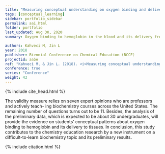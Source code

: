 ```yaml
---
title: "Measuring conceptual understanding on oxygen binding and delivery in a biochemistry course"
tags: [conceptual_learning]
sidebar: portfolio_sidebar
permalink: aai.html
folder: portfolio
last_updated: Aug 30, 2020
summary: Oxygen binding to hemoglobin in the blood and its delivery from the lung to the tissues are conceptually assessed by a new two-tier diagnostic test. This study presents the development stages and the validity evidence of the two-tier diagnostic test.

authors: Kahveci M, Jin L
year: 2018
publisher: Biennial Conference on Chemical Education (BCCE)
projectid: aabe
ref: "Kahveci M, & Jin L. (2018). <i>Measuring conceptual understanding on oxygen binding and delivery in a biochemistry course</i>. Paper presented at Biennial Conference on Chemical Education (BCCE). Notre Dame, IN, USA. July 29 – August 2, 2018."
conference: true 
series: "Conference"
weight: 43
---
```


{% include cite_head.html %}

The validity measure relies on seven expert opinions who are professors and actively teach- ing biochemistry courses across the United States. The remaining number of questions turns out to be 11. Besides, the analysis of the preliminary data, which is expected to be about 30 undergraduates, will provide the evidence on students’ conceptual patterns about oxygen binding to hemoglobin and its delivery to tissues. In conclusion, this study contributes to the chemistry education research by a new instrument on a difficult-to-learn biochemistry topic and its preliminary results.

{% include citation.html %}